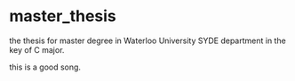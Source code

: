 # master_thesis
the thesis for master degree  in Waterloo University SYDE department in the key of C major.

this is a good song.
